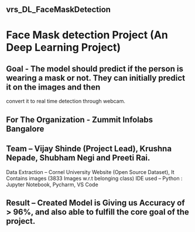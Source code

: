 ## vrs_DL_FaceMaskDetection
# Face Mask detection Project (An Deep Learning Project)
## Goal - The model should predict if the person is wearing a mask or not. They can initially predict it on the images and then
convert it to real time detection through webcam.

## For The Organization - Zummit Infolabs Bangalore
## Team – Vijay Shinde (Project Lead), Krushna Nepade, Shubham Negi and Preeti Rai.

Data Extraction – Cornel University Website (Open Source Dataset),
It Contains images (3833 Images w.r.t belonging class)
IDE used – Python : Jupyter Notebook, Pycharm, VS Code
## Result – Created Model is Giving us Accuracy of > 96%, and also able to fulfill the core goal of the project.
